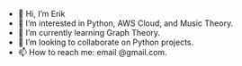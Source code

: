 - 👋 Hi, I’m Erik
- 👀 I’m interested in Python, AWS Cloud, and Music Theory.
- 🌱 I’m currently learning Graph Theory.
- 💞️ I’m looking to collaborate on Python projects.
- 📫 How to reach me: email <this username>@gmail.com.
